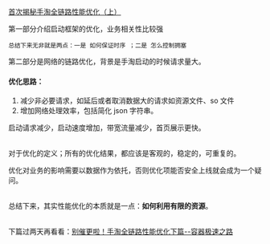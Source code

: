 [首次揭秘手淘全链路性能优化（上）](https://mp.weixin.qq.com/s?__biz=MzAxNDEwNjk5OQ==&mid=2650403370&idx=1&sn=b4297b138eb7f73c95a6279c3458f025&chksm=83953a32b4e2b3247fc18cbee08a2682d8b09720a1c5fef0c36257ae92b1e201cb1ad3125455&mpshare=1&scene=1&srcid=#rd)

第一部分介绍启动框架的优化，业务相关性比较强
```
总结下来无非就是两点：一是 如何保证时序 ；二是 怎么控制拥塞
```

第二部分是网络的链路优化，背景是手淘启动的时候请求量大。

#### 优化思路：
1. 减少非必要请求，如延后或者取消数据大的请求如资源文件、so 文件
2. 增加网络处理效率，包括简化 json 字符串。

启动请求减少，启动速度增加，带宽流量减少，首页展示更快。

<br>对于优化的定义；所有的优化结果，都应该是客观的，稳定的，可重复的。

优化对业务的影响需要以数据作为依托，否则优化项能否安全上线就会成为一个疑问。


<br>总结下来，其实性能优化的本质就是一点：**如何利用有限的资源**。

<br>下篇过两天再看看：[别催更啦！手淘全链路性能优化下篇--容器极速之路](https://blog.csdn.net/Taobaojishu/article/details/99830711)
